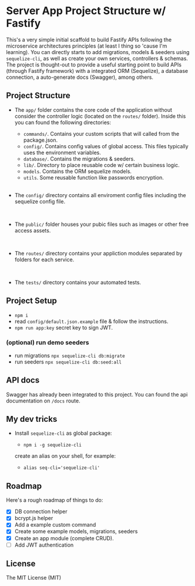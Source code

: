 # Server App Project Structure w/ Fastify 
This's a very simple initial scaffold to build Fastify APIs following the microservice architectures principles (at least I thing so 'cause I'm learning). You can directly starts to add migrations, models & seeders using `sequelize-cli`, as well as create your own services, controllers & schemas. The project is thought-out to provide a useful starting point to build APIs (through Fastify framework) with a integrated ORM (Sequelize), a database connection, a auto-generate docs (Swagger), among others.

## Project Structure

- The `app/` folder contains the core code of the application without consider the controller logic (located on the  `routes/` folder). Inside this you can found the following directories:
    - `commands/`. Contains your custom scripts that will called from the package.json.
    - `config/`. Contains config values of global access. This files typically uses the environment variables. 
    - `database/`. Contains the migrations & seeders.
    - `lib/`. Directory to place reusable code w/ certain business logic.
    - `models`. Contains the ORM sequelize models.
    - `utils`. Some reusable function like passwords encryption.  
    <br>

- The `config/` directory contains all enviroment config files including the sequelize config file.
<br>

- The `public/` folder houses your pubic files such as images or other free access assets.
<br>

- The `routes/` directory contains your appliction modules separated by folders for each service.
<br>

- The `tests/` directory contains your automated tests.

## Project Setup
- `npm i`
- read `config/default.json.example` file & follow the instructions.
- `npm run app:key` secret key to sign JWT. 

### (optional) run demo seeders
- run migrations `npx sequelize-cli db:migrate`
- run seeders `npx sequelize-cli db:seed:all `

## API docs
Swagger has already been integrated to this project. You can found the api documentation on `/docs` route. 

## My dev tricks
- Install `sequelize-cli` as global package:
    - `npm i -g sequelize-cli` <br>

    create an alias on your shell, for example:
    - `alias seq-cli='sequelize-cli'`

## Roadmap
Here's a rough roadmap of things to do:
- [x] DB connection helper
- [x] bcrypt.js helper 
- [x] Add a example custom command 
- [x] Create some example models, migrations, seeders
- [x] Create an app module (complete CRUD). 
- [ ] Add JWT authentication 

## License
The MIT License (MIT)